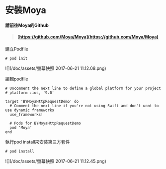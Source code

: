 # 安裝Moya

#### 請前往Moya的Github

> #### [https://github.com/Moya/Moya](https://github.com/Moya/Moya)

#### 

建立Podfile

```
# pod init
```

![](/doc/assets/螢幕快照 2017-06-21 11.12.08.png)

編輯podfile

```
# Uncomment the next line to define a global platform for your project
# platform :ios, '9.0'

target 'BYMoyaHttpRequestDemo' do
  # Comment the next line if you're not using Swift and don't want to use dynamic frameworks
  use_frameworks!

  # Pods for BYMoyaHttpRequestDemo
  pod 'Moya'
end
```

執行pod install來安裝第三方套件

```
# pod install
```

![](/doc/assets/螢幕快照 2017-06-21 11.12.45.png)


